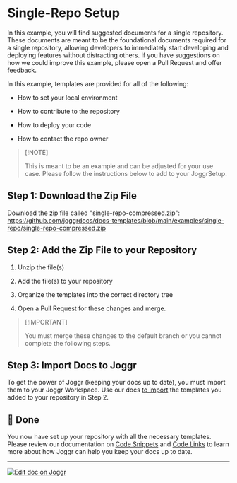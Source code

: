 <!--@@joggrdoc@@-->
<!-- @joggr:version(v2):end -->
<!-- @joggr:warning:start -->
<!-- 
  _   _   _    __        __     _      ____    _   _   ___   _   _    ____     _   _   _ 
 | | | | | |   \ \      / /    / \    |  _ \  | \ | | |_ _| | \ | |  / ___|   | | | | | |
 | | | | | |    \ \ /\ / /    / _ \   | |_) | |  \| |  | |  |  \| | | |  _    | | | | | |
 |_| |_| |_|     \ V  V /    / ___ \  |  _ <  | |\  |  | |  | |\  | | |_| |   |_| |_| |_|
 (_) (_) (_)      \_/\_/    /_/   \_\ |_| \_\ |_| \_| |___| |_| \_|  \____|   (_) (_) (_)
                                                              
This document is managed by Joggr. Editing this document could break Joggr's core features, i.e. our 
ability to auto-maintain this document. Please use the Joggr editor to edit this document 
(link at bottom of the page).
-->
<!-- @joggr:warning:end -->
# Single-Repo Setup

In this example, you will find suggested documents for a single repository. These documents are meant to be the foundational documents required for a single repository, allowing developers to immediately start developing and deploying features without distracting others. If you have suggestions on how we could improve this example, please open a Pull Request and offer feedback.

In this example, templates are provided for all of the following:

* How to set your local environment

* How to contribute to the repository

* How to deploy your code

* How to contact the repo owner

> \[!NOTE]
>
> This is meant to be an example and can be adjusted for your use case. Please follow the instructions below to add to your JoggrSetup.

## Step 1: Download the Zip File

Download the zip file called "single-repo-compressed.zip": <https://github.com/joggrdocs/docs-templates/blob/main/examples/single-repo/single-repo-compressed.zip>

## Step 2: Add the Zip File to your Repository

1. Unzip the file(s)

2. Add the file(s) to your repository

3. Organize the templates into the correct directory tree

4. Open a Pull Request for these changes and merge.

> \[!IMPORTANT]
>
> You must merge these changes to the default branch or you cannot complete the following steps.

## Step 3: Import Docs to Joggr

To get the power of Joggr (keeping your docs up to date), you must import them to your Joggr Workspace. Use our docs [to import](https://docs.joggr.io/guides/import-docs) the templates you added to your repository in Step 2.

## 🎉 Done

You now have set up your repository with all the necessary templates. Please review our documentation on [Code Snippets](https://docs.joggr.io/platform/code-snippets) and [Code Links](https://docs.joggr.io/platform/code-links) to learn more about how Joggr can help you keep your docs up to date.

<!-- @joggr:editLink(d3a901a7-3278-44ad-881f-a27f14e024a6):start -->
---
<a href="https://app.joggr.io/app/documents/d3a901a7-3278-44ad-881f-a27f14e024a6/edit">
  <img src="https://cdn.joggr.io/assets/static/badges/joggr-document-edit.svg?did=d3a901a7-3278-44ad-881f-a27f14e024a6" alt="Edit doc on Joggr" />
</a>
<!-- @joggr:editLink(d3a901a7-3278-44ad-881f-a27f14e024a6):end -->
